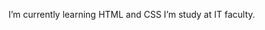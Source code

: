  I’m currently learning HTML and CSS
 I’m study at IT faculty.

<!---
Lenochkaa/Lenochkaa is a ✨ special ✨ repository because its `README.md` (this file) appears on your GitHub profile.
You can click the Preview link to take a look at your changes.
--->
